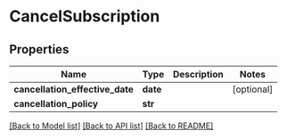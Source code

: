 # CancelSubscription

## Properties
Name | Type | Description | Notes
------------ | ------------- | ------------- | -------------
**cancellation_effective_date** | **date** |  | [optional] 
**cancellation_policy** | **str** |  | 

[[Back to Model list]](../README.md#documentation-for-models) [[Back to API list]](../README.md#documentation-for-api-endpoints) [[Back to README]](../README.md)


